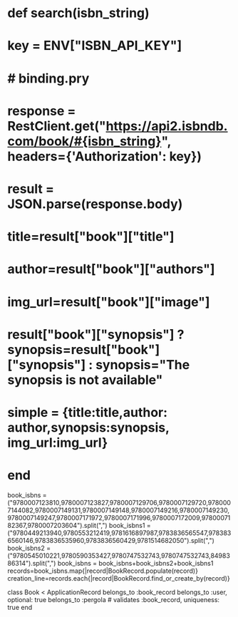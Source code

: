 # def search(isbn_string)
#     key = ENV["ISBN_API_KEY"]
#     # binding.pry
#     response = RestClient.get("https://api2.isbndb.com/book/#{isbn_string}", headers={'Authorization': key})
#     result = JSON.parse(response.body)
#     title=result["book"]["title"]
#     author=result["book"]["authors"]
#     img_url=result["book"]["image"]
#     result["book"]["synopsis"] ? synopsis=result["book"]["synopsis"] : synopsis="The synopsis is not available"
#     simple = {title:title,author: author,synopsis:synopsis, img_url:img_url}
# end



book_isbns = ("9780007123810,9780007123827,9780007129706,9780007129720,9780007144082,9780007149131,9780007149148,9780007149216,9780007149230,9780007149247,9780007171972,9780007171996,9780007172009,9780007182367,9780007203604").split(",")
book_isbns1 = ("9780449213940,9780553212419,9781616897987,9783836565547,9783836560146,9783836535960,9783836560429,9781514682050").split(",")
book_isbns2 = ("9780545010221,9780590353427,9780747532743,9780747532743,8498386314").split(",")
book_isbns = book_isbns+book_isbns2+book_isbns1
records=book_isbns.map{|record|BookRecord.populate(record)}
creation_line=records.each{|record|BookRecord.find_or_create_by(record)}


class Book < ApplicationRecord
    belongs_to :book_record
    belongs_to :user, optional: true
    belongs_to :pergola
    # validates :book_record, uniqueness: true 
end
